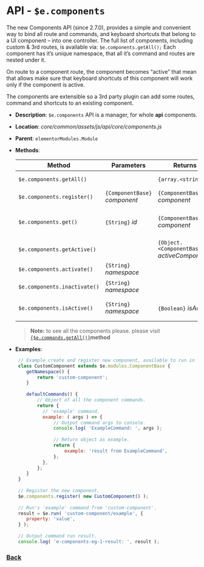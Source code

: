 # API - `$e.components`
The new Components API (since 2.7.0), provides a simple and convenient way to bind all route and commands, and keyboard shortcuts that belong to a UI component – into one controller.
The full list of components, including custom & 3rd routes, is available via: `$e.components.getAll();`
Each component has it’s unique namespace, that all it’s command and routes are nested under it.

On route to a component route, the component becomes “active” that mean that allows make sure that keyboard shortcuts of this component will work only if the component is active.

The components are extensible so a 3rd party plugin can add some routes, command and shortcuts to an existing component.

*  **Description**: `$e.components` API is a manager, for whole **api** components.
*  **Location**: *core/common/assets/js/api/core/components.js*
*  **Parent**: `elementorModules.Module`
*  **Methods**:

	| Method                       | Parameters                     | Returns                                       | Description
	|------------------------------|--------------------------------|-----------------------------------------------|------------------------------|
	| `$e.components.getAll()`     |                                | `{array.<string>}`                            | Receive all components.
	| `$e.components.register()`   | `{ComponentBase}` *component*  | `{ComponentBase}` *component*                 | Register a component.
	| `$e.components.get()`        | `{String}` *id*                | `{ComponentBase}` *component*                 | Get component instance by id.
	| `$e.components.getActive()`  |                                | `{Object.<ComponentBase>}` *activeComponents* | Get active components.
	| `$e.components.activate()`   | `{String}` *namespace*         |                                               | Activate component.
	| `$e.components.inactivate()` | `{String}` *namespace*         |                                               | Deactivate component.
	| `$e.components.isActive()`   | `{String}` *namespace*         | `{Boolean}` *isActive*                        | Is component active.
     > **Note:** to see all the components please. please visit [`{$e.commands.getAll()}`](../method/ecommands-get-all.md)**method**

* **Examples**:
    ```javascript
     // Example create and register new component, available to run in the console does not depends on anything else.
     class CustomComponent extends $e.modules.ComponentBase {
        getNamespace() {
            return 'custom-component';
        }
     
        defaultCommands() {
            // Object of all the component commands.
            return {
              // 'example' command.   
              example: ( args ) => {
                  // Output command args to console.
                  console.log( 'ExampleCommand: ', args );
           
                  // Return object as example.
                  return {
                      example: 'result from ExampleCommand',
                  };
              },
            };
        }
     }
     
     // Register the new component.
     $e.components.register( new CustomComponent() );
     
     // Run's 'example' command from 'custom-component'.
     result = $e.run( 'custom-component/example', {
        property: 'value',
     } );
     
     // Output command run result.
     console.log( 'e-components-eg-1-result: ', result );
    
    ```
  
### [Back](../readme.md) 
